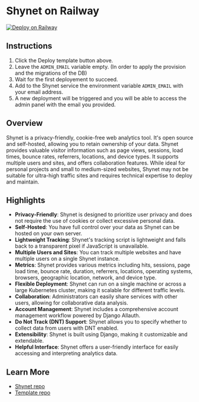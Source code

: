 # Shynet on Railway

[![Deploy on Railway](https://railway.app/button.svg)](https://railway.app/template/yW3Kos?referralCode=Matteo)

## Instructions

1. Click the Deploy template button above.
2. Leave the `ADMIN_EMAIL` variable empty. (In order to apply the provision and the migrations of the DB)
3. Wait for the first deployement to succeed.
4. Add to the Shynet service the environment variable `ADMIN_EMAIL` with your email address.
5. A new deployment will be triggered and you will be able to access the admin panel with the email you provided.

## Overview

Shynet is a privacy-friendly, cookie-free web analytics tool. It's open source and self-hosted, allowing you to retain ownership of your data. Shynet provides valuable visitor information such as page views, sessions, load times, bounce rates, referrers, locations, and device types. It supports multiple users and sites, and offers collaboration features. While ideal for personal projects and small to medium-sized websites, Shynet may not be suitable for ultra-high traffic sites and requires technical expertise to deploy and maintain.

## Highlights

- **Privacy-Friendly**: Shynet is designed to prioritize user privacy and does not require the use of cookies or collect excessive personal data.
- **Self-Hosted**: You have full control over your data as Shynet can be hosted on your own server.
- **Lightweight Tracking**: Shynet's tracking script is lightweight and falls back to a transparent pixel if JavaScript is unavailable.
- **Multiple Users and Sites**: You can track multiple websites and have multiple users on a single Shynet instance.
- **Metrics**: Shynet provides various metrics including hits, sessions, page load time, bounce rate, duration, referrers, locations, operating systems, browsers, geographic location, network, and device type.
- **Flexible Deployment**: Shynet can run on a single machine or across a large Kubernetes cluster, making it scalable for different traffic levels.
- **Collaboration**: Administrators can easily share services with other users, allowing for collaborative data analysis.
- **Account Management**: Shynet includes a comprehensive account management workflow powered by Django Allauth.
- **Do Not Track (DNT) Support**: Shynet allows you to specify whether to collect data from users with DNT enabled.
- **Extensibility**: Shynet is built using Django, making it customizable and extendable.
- **Helpful Interface**: Shynet offers a user-friendly interface for easily accessing and interpreting analytics data.

## Learn More

- [Shynet repo](https://github.com/milesmcc/shynet)
- [Template repo](https://github.com/MatteoGauthier/shynet-railway)
